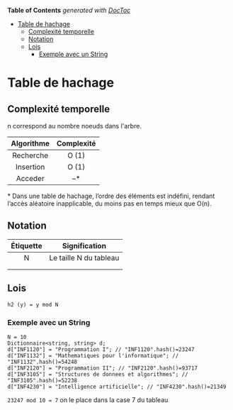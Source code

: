 <!-- START doctoc generated TOC please keep comment here to allow auto update -->
<!-- DON'T EDIT THIS SECTION, INSTEAD RE-RUN doctoc TO UPDATE -->
**Table of Contents**  *generated with [DocToc](https://github.com/thlorenz/doctoc)*

- [Table de hachage](#table-de-hachage)
	- [Complexité temporelle](#complexité-temporelle)
	- [Notation](#notation)
	- [Lois](#lois)
		- [Exemple avec un String](#exemple-avec-un-string)


<!-- END doctoc generated TOC please keep comment here to allow auto update -->

# Table de hachage



## Complexité temporelle
n correspond au nombre noeuds dans l'arbre.

| Algorithme | Complexité |
| :---: | :---: |
| Recherche | O (1) |
| Insertion | O (1) |
| Acceder | –* |
\* Dans une table de hachage, l’ordre des éléments est indéfini, rendant l’accès aléatoire inapplicable, du moins pas en temps mieux que O(n).

## Notation
| Étiquette | Signification |
| :---: | :---: |
| N | Le taille N du tableau  |
|  |  |
|  |  |

## Lois
`h2 (y) = y mod N` 

### Exemple avec un String 
```
N = 10 
Dictionnaire<string, string> d;
d["INF1120"] = "Programmation I"; // "INF1120".hash()=23247
d["INF1132"] = "Mathematiques pour l'informatique"; // "INF1132".hash()=54248
d["INF2120"] = "Programmation II"; // "INF2120".hash()=93717
d["INF3105"] = "Structures de donnees et algorithmes"; // "INF3105".hash()=52238
d["INF4230"] = "Intelligence artificielle"; // "INF4230".hash()=21349
```
`23247 mod 10 = 7` on le place dans la case 7 du tableau 